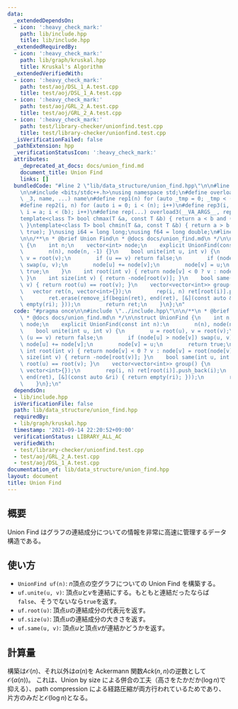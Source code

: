 ```yaml
---
data:
  _extendedDependsOn:
  - icon: ':heavy_check_mark:'
    path: lib/include.hpp
    title: lib/include.hpp
  _extendedRequiredBy:
  - icon: ':heavy_check_mark:'
    path: lib/graph/kruskal.hpp
    title: Kruskal's Algorithm
  _extendedVerifiedWith:
  - icon: ':heavy_check_mark:'
    path: test/aoj/DSL_1_A.test.cpp
    title: test/aoj/DSL_1_A.test.cpp
  - icon: ':heavy_check_mark:'
    path: test/aoj/GRL_2_A.test.cpp
    title: test/aoj/GRL_2_A.test.cpp
  - icon: ':heavy_check_mark:'
    path: test/library-checker/unionfind.test.cpp
    title: test/library-checker/unionfind.test.cpp
  _isVerificationFailed: false
  _pathExtension: hpp
  _verificationStatusIcon: ':heavy_check_mark:'
  attributes:
    _deprecated_at_docs: docs/union_find.md
    document_title: Union Find
    links: []
  bundledCode: "#line 2 \"lib/data_structure/union_find.hpp\"\n\n#line 2 \"lib/include.hpp\"\
    \n\n#include <bits/stdc++.h>\nusing namespace std;\n#define overload3(_1, _2,\
    \ _3, name, ...) name\n#define rep1(n) for (auto _tmp = 0; _tmp < (n); _tmp++)\n\
    #define rep2(i, n) for (auto i = 0; i < (n); i++)\n#define rep3(i, a, b) for (auto\
    \ i = a; i < (b); i++)\n#define rep(...) overload3(__VA_ARGS__, rep3, rep2, rep1)(__VA_ARGS__)\n\
    template<class T> bool chmax(T &a, const T &b) { return a < b and (a = b, true);\
    \ }\ntemplate<class T> bool chmin(T &a, const T &b) { return a > b and (a = b,\
    \ true); }\nusing i64 = long long;\nusing f64 = long double;\n#line 4 \"lib/data_structure/union_find.hpp\"\
    \n\n/**\n * @brief Union Find\n * @docs docs/union_find.md\n */\n\nstruct UnionFind\
    \ {\n    int n;\n    vector<int> node;\n    explicit UnionFind(const int n):\n\
    \        n(n), node(n, -1) {}\n    bool unite(int u, int v) {\n        u = root(u),\
    \ v = root(v);\n        if (u == v) return false;\n        if (node[u] > node[v])\
    \ swap(u, v);\n        node[u] += node[v];\n        node[v] = u;\n        return\
    \ true;\n    }\n    int root(int v) { return node[v] < 0 ? v : node[v] = root(node[v]);\
    \ }\n    int size(int v) { return -node[root(v)]; }\n    bool same(int u, int\
    \ v) { return root(u) == root(v); }\n    vector<vector<int>> group() {\n     \
    \   vector ret(n, vector<int>{});\n        rep(i, n) ret[root(i)].push_back(i);\n\
    \        ret.erase(remove_if(begin(ret), end(ret), [&](const auto &ri) { return\
    \ empty(ri); }));\n        return ret;\n    }\n};\n"
  code: "#pragma once\n\n#include \"../include.hpp\"\n\n/**\n * @brief Union Find\n\
    \ * @docs docs/union_find.md\n */\n\nstruct UnionFind {\n    int n;\n    vector<int>\
    \ node;\n    explicit UnionFind(const int n):\n        n(n), node(n, -1) {}\n\
    \    bool unite(int u, int v) {\n        u = root(u), v = root(v);\n        if\
    \ (u == v) return false;\n        if (node[u] > node[v]) swap(u, v);\n       \
    \ node[u] += node[v];\n        node[v] = u;\n        return true;\n    }\n   \
    \ int root(int v) { return node[v] < 0 ? v : node[v] = root(node[v]); }\n    int\
    \ size(int v) { return -node[root(v)]; }\n    bool same(int u, int v) { return\
    \ root(u) == root(v); }\n    vector<vector<int>> group() {\n        vector ret(n,\
    \ vector<int>{});\n        rep(i, n) ret[root(i)].push_back(i);\n        ret.erase(remove_if(begin(ret),\
    \ end(ret), [&](const auto &ri) { return empty(ri); }));\n        return ret;\n\
    \    }\n};\n"
  dependsOn:
  - lib/include.hpp
  isVerificationFile: false
  path: lib/data_structure/union_find.hpp
  requiredBy:
  - lib/graph/kruskal.hpp
  timestamp: '2021-09-14 22:20:52+09:00'
  verificationStatus: LIBRARY_ALL_AC
  verifiedWith:
  - test/library-checker/unionfind.test.cpp
  - test/aoj/GRL_2_A.test.cpp
  - test/aoj/DSL_1_A.test.cpp
documentation_of: lib/data_structure/union_find.hpp
layout: document
title: Union Find
---
```


## 概要

Union Find はグラフの連結成分についての情報を非常に高速に管理するデータ構造である。

## 使い方

- `UnionFind uf(n)`: $n$頂点の空グラフについての Union Find を構築する。
- `uf.unite(u, v)`: 頂点$u$と$v$を連結にする。もともと連結だったならば`false`、そうでないなら`true`を返す。
- `uf.root(u)`: 頂点$u$の連結成分の代表元を返す。
- `uf.size(u)`: 頂点$u$の連結成分の大きさを返す。
- `uf.same(u, v)`: 頂点$u$と頂点$v$が連結かどうかを返す。

## 計算量

構築は$\mathcal{O}(n)$、それ以外は$\alpha(n)$を Ackermann 関数$Ack(n,n)$の逆数として$\mathcal{O}(\alpha(n))$。 これは、Union by size
による併合の工夫（高さをたかだか$(\log n)$で抑える）、path compression による経路圧縮が両方行われているためであり、片方のみだと$\mathcal{O}(\log n)$となる。
